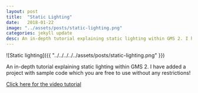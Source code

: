 ```yaml
---
layout: post
title:  "Static Lighting"
date:   2018-01-22
image: "../assets/posts/static-lighting.png"
categories: jekyll update
desc: An in-depth tutorial explaining static lighting within GMS 2. I have added a project with sample code which you are free to use without any restrictions!
---
```


![Static lighting]({{ "../../../../../assets/posts/static-lighting.png" }})

An in-depth tutorial explaining static lighting within GMS 2. I have added a project with sample code which you are free to use without any restrictions!

[Click here for the video tutorial][vid]

[vid]: https://youtu.be/kDRR_vjO23I